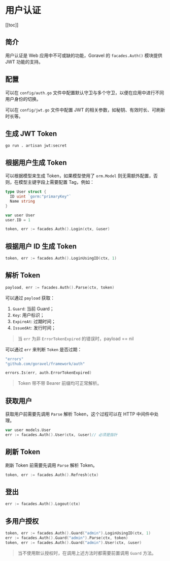 # 用户认证

[[toc]]

## 简介

用户认证是 Web 应用中不可或缺的功能，Goravel 的 `facades.Auth()` 模块提供 JWT 功能的支持。

## 配置

可以在 `config/auth.go` 文件中配置默认守卫与多个守卫，以便在应用中进行不同用户身份的切换。

可以在 `config/jwt.go` 文件中配置 JWT 的相关参数，如秘钥、有效时长、可刷新时长等。

## 生成 JWT Token

```
go run . artisan jwt:secret
```

## 根据用户生成 Token

可以根据模型来生成 Token，如果模型使用了 `orm.Model` 则无需额外配置，否则，在模型主键字段上需要配置 Tag，例如：

```go
type User struct {
  ID uint `gorm:"primaryKey"`
  Name string
}

var user User
user.ID = 1

token, err := facades.Auth().Login(ctx, &user)
```

## 根据用户 ID 生成 Token

```go
token, err := facades.Auth().LoginUsingID(ctx, 1)
```

## 解析 Token

```go
payload, err := facades.Auth().Parse(ctx, token)
```

可以通过 `payload` 获取：

1. `Guard`: 当前 Guard；
2. `Key`: 用户标识；
3. `ExpireAt`: 过期时间；
4. `IssuedAt`: 发行时间；

> 当 `err` 为非 `ErrorTokenExpired` 的错误时，payload == nil

可以通过 `err` 来判断 `Token` 是否过期：

```go
"errors"
"github.com/goravel/framework/auth"

errors.Is(err, auth.ErrorTokenExpired)
```

> Token 带不带 Bearer 前缀均可正常解析。

## 获取用户

获取用户前需要先调用 `Parse` 解析 Token，这个过程可以在 HTTP 中间件中处理。

```go
var user models.User
err := facades.Auth().User(ctx, &user)// 必须是指针
```

## 刷新 Token

刷新 Token 前需要先调用 `Parse` 解析 Token。

```go
token, err := facades.Auth().Refresh(ctx)
```

## 登出

```go
err := facades.Auth().Logout(ctx)
```

## 多用户授权

```go
token, err := facades.Auth().Guard("admin").LoginUsingID(ctx, 1)
err := facades.Auth().Guard("admin").Parse(ctx, token)
token, err := facades.Auth().Guard("admin").User(ctx, &user)
```

> 当不使用默认授权时，在调用上述方法时都需要前置调用 `Guard` 方法。

<CommentService/>